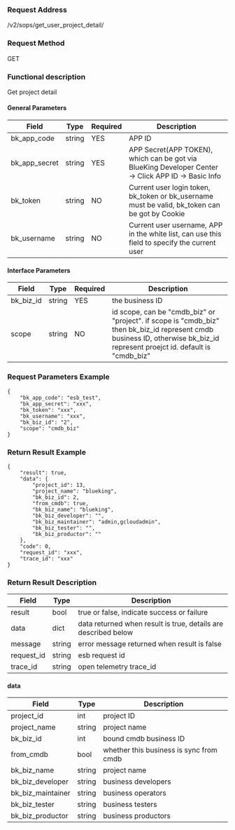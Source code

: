 ### Request Address

/v2/sops/get_user_project_detail/

### Request Method

GET

### Functional description

Get project detail

#### General Parameters

|   Field         |  Type       | Required |  Description    |
|-----------------|-------------|---------|------------------|
|   bk_app_code   |   string    |   YES    |  APP ID |
|   bk_app_secret |   string    |   YES    |  APP Secret(APP TOKEN), which can be got via BlueKing Developer Center -> Click APP ID -> Basic Info |
|   bk_token      |   string    |   NO     |  Current user login token, bk_token or bk_username must be valid, bk_token can be got by Cookie      |
|   bk_username   |   string    |   NO     |  Current user username, APP in the white list, can use this field to specify the current user        |

#### Interface Parameters

|   Field         |  Type       | Required |  Description     |
|-----------------|-------------|---------|------------------|
|   bk_biz_id   |   string   |   YES   |  the business ID             |
|   scope       |   string     |   NO   | id scope, can be "cmdb_biz" or "project". if scope is "cmdb_biz" then bk_biz_id represent cmdb business ID, otherwise bk_biz_id represent proejct id. default is "cmdb_biz" |

### Request Parameters Example

```
{
    "bk_app_code": "esb_test",
    "bk_app_secret": "xxx",
    "bk_token": "xxx",
    "bk_username": "xxx",
    "bk_biz_id": "2",
    "scope": "cmdb_biz"
}
```

### Return Result Example

```
{
    "result": true,
    "data": {
        "project_id": 13,
        "project_name": "blueking",
        "bk_biz_id": 2,
        "from_cmdb": true,
        "bk_biz_name": "blueking",
        "bk_biz_developer": "",
        "bk_biz_maintainer": "admin,gcloudadmin",
        "bk_biz_tester": "",
        "bk_biz_productor": ""
    },
    "code": 0,
    "request_id": "xxx",
    "trace_id": "xxx"
}
```

### Return Result Description

| Field      | Type      | Description      |
|-----------|----------|-----------|
|  result   |    bool    |      true or false, indicate success or failure                      |
|  data     |    dict    |      data returned when result is true, details are described below  |
|  message  |    string  |      error message returned when result is false                     |
|  request_id     |    string  | esb request id         |
|  trace_id     |    string  | open telemetry trace_id       |

#### data
| Field      | Type      | Description      |
| ------------  | ---------- | ------------------------------ |
|  project_id | int        | project ID       |
|  project_name  | string     | project name           |
|  bk_biz_id | int        | bound cmdb business ID       |
|  from_cmdb | bool        | whether this business is sync from cmdb       |
|  bk_biz_name  | string     | project name           |
|  bk_biz_developer  | string     | business developers           |
|  bk_biz_maintainer  | string     | business operators           |
|  bk_biz_tester  | string     | business testers           |
|  bk_biz_productor  | string     | business productors           |
